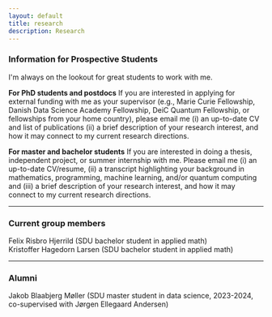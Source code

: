 ```yaml
---
layout: default
title: research
description: Research
---
```


### Information for Prospective Students

I'm always on the lookout for great students to work with me.

**For PhD students and postdocs** 
If you are interested in applying for external funding with me as your supervisor (e.g., Marie Curie Fellowship, Danish Data Science Academy Fellowship, DeiC Quantum Fellowship, or fellowships from your home country), please email me (i) an up-to-date CV and list of publications (ii) a brief description of your research interest, and how it may connect to my current research directions.

**For master and bachelor students** 
If you are interested in doing a thesis, independent project, or summer internship with me. Please email me (i) an up-to-date CV/resume, (ii) a transcript highlighting your background in mathematics, programming, machine learning, and/or quantum computing and (iii) a brief description of your research interest, and how it may connect to my current research directions.

<hr />	

### Current group members

Felix Risbro Hjerrild (SDU bachelor student in applied math) <br />	
Kristoffer Hagedorn Larsen (SDU bachelor student in applied math) 

<hr />	

### Alumni

Jakob Blaabjerg Møller (SDU master student in data science, 2023-2024, co-supervised with Jørgen Ellegaard Andersen)

